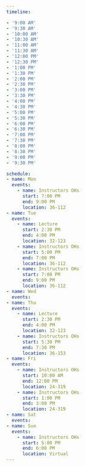 ```yaml
---
timeline:

- '9:00 AM'
- '9:30 AM'
- '10:00 AM'
- '10:30 AM'
- '11:00 AM'
- '11:30 AM'
- '12:00 PM'
- '12:30 PM'
- '1:00 PM'
- '1:30 PM'
- '2:00 PM'
- '2:30 PM'
- '3:00 PM'
- '3:30 PM'
- '4:00 PM'
- '4:30 PM'
- '5:00 PM'
- '5:30 PM'
- '6:00 PM'
- '6:30 PM'
- '7:00 PM'
- '7:30 PM'
- '8:00 PM'
- '8:30 PM'
- '9:00 PM'
- '9:30 PM'

schedule:
- name: Mon
  events:
    - name: Instructors OHs
      start: 7:00 PM
      end: 9:00 PM
      location: 36-112
- name: Tue
  events:
    - name: Lecture
      start: 2:30 PM
      end: 4:00 PM
      location: 32-123
    - name: Instructors OHs
      start: 5:00 PM
      end: 7:00 PM
      location: 36-112
    - name: Instructors OHs
      start: 7:00 PM
      end: 9:00 PM
      location: 36-112
- name: Wed
  events:
- name: Thu
  events:
    - name: Lecture
      start: 2:30 PM
      end: 4:00 PM
      location: 32-123
    - name: Instructors OHs
      start: 5:30 PM
      end: 7:30 PM
      location: 36-153
- name: Fri
  events:
    - name: Instructors OHs
      start: 10:00 AM
      end: 12:00 PM
      location: 24-319
    - name: Instructors OHs
      start: 1:00 PM
      end: 3:00 PM
      location: 24-319
- name: Sat
  events:
- name: Sun
  events:
    - name: Instructors OHs
      start: 5:00 PM
      end: 6:00 PM
      location: Virtual
---
```


